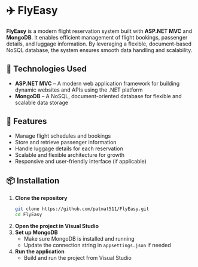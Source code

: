 # ✈️ FlyEasy

**FlyEasy** is a modern flight reservation system built with **ASP.NET MVC** and **MongoDB**. It enables efficient management of flight bookings, passenger details, and luggage information. By leveraging a flexible, document-based NoSQL database, the system ensures smooth data handling and scalability.

## 🧩 Technologies Used

- **ASP.NET MVC** – A modern web application framework for building dynamic websites and APIs using the .NET platform
- **MongoDB** – A NoSQL, document-oriented database for flexible and scalable data storage

## 🚀 Features

- Manage flight schedules and bookings
- Store and retrieve passenger information
- Handle luggage details for each reservation
- Scalable and flexible architecture for growth
- Responsive and user-friendly interface (if applicable)

## 📦 Installation

1. **Clone the repository**
   ```bash
   git clone https://github.com/patmat511/FlyEasy.git
   cd FlyEasy
1. **Open the project in Visual Studio**
2. **Set up MongoDB**
   - Make sure MongoDB is installed and running
   - Update the connection string in `appsettings.json` if needed
3. **Run the application**
   - Build and run the project from Visual Studio
